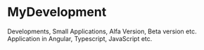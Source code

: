# MyDevelopment
Developments, Small Applications, Alfa Version, Beta version etc.
Application in Angular, Typescript, JavaScript etc.

